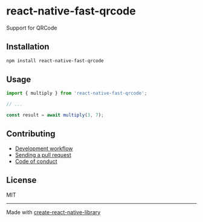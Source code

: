 # react-native-fast-qrcode

Support for QRCode

## Installation


```sh
npm install react-native-fast-qrcode
```


## Usage


```js
import { multiply } from 'react-native-fast-qrcode';

// ...

const result = await multiply(3, 7);
```


## Contributing

- [Development workflow](CONTRIBUTING.md#development-workflow)
- [Sending a pull request](CONTRIBUTING.md#sending-a-pull-request)
- [Code of conduct](CODE_OF_CONDUCT.md)

## License

MIT

---

Made with [create-react-native-library](https://github.com/callstack/react-native-builder-bob)
